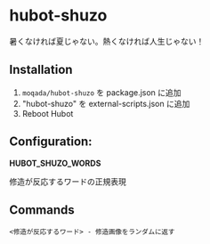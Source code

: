 # hubot-shuzo

暑くなければ夏じゃない。熱くなければ人生じゃない！

## Installation

1. `moqada/hubot-shuzo` を package.json に追加
2. "hubot-shuzo" を external-scripts.json に追加
4. Reboot Hubot

## Configuration:

**HUBOT_SHUZO_WORDS**

修造が反応するワードの正規表現

## Commands

```
<修造が反応するワード> - 修造画像をランダムに返す
```
